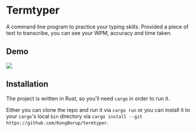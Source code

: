 # Termtyper
A command line program to practice your typing skills. Provided a piece of text to transcribe, you can see your WPM, accuracy and time taken.

## Demo
![](https://s4.gifyu.com/images/demo96b6f0216f101ec6.md.gif)

## Installation
The project is written in Rust, so you'll need `cargo` in order to run it.

Either you can clone the repo and run it via `cargo run` or you can install it to your `cargo`'s local `bin` directory via `cargo install --git https://github.com/KongBorup/termtyper`.
